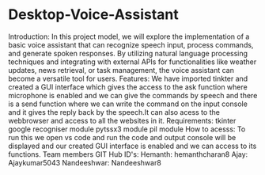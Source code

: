 # Desktop-Voice-Assistant
Introduction:
In this project model, we will explore the implementation of a basic voice assistant that can recognize speech input, process commands, and generate spoken responses. By utilizing natural language processing techniques and integrating with external APIs for functionalities like weather updates, news retrieval, or task management, the voice assistant can become a versatile tool for users.
Features:
We have imported tinkter and created a GUI interface which gives the access to the ask function where microphone is enabled and we can give the commands by speech and there is a send function where we can write the command on the input console and it gives the reply back by the speech.It can also acess to the webbrowser and access to all the websites in it.
Requirements:
tkinter
google recogniser module
pytssx3 module
pil module
How to acesss:
To run this we open vs code and run the code and output console will be displayed and our created GUI interface is enabled and we can access to its functions.
Team members GIT Hub ID's:
Hemanth: hemanthcharan8
Ajay: Ajaykumar5043
Nandeeshwar: Nandeeshwar8
